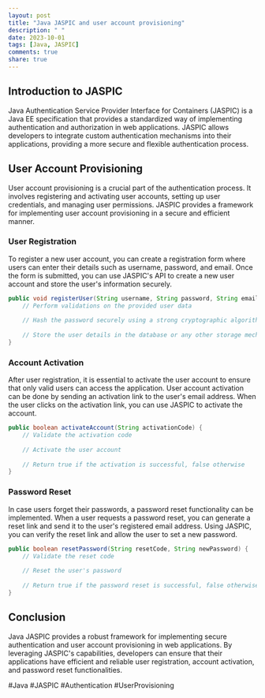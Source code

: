 ```yaml
---
layout: post
title: "Java JASPIC and user account provisioning"
description: " "
date: 2023-10-01
tags: [Java, JASPIC]
comments: true
share: true
---
```


## Introduction to JASPIC

Java Authentication Service Provider Interface for Containers (JASPIC) is a Java EE specification that provides a standardized way of implementing authentication and authorization in web applications. JASPIC allows developers to integrate custom authentication mechanisms into their applications, providing a more secure and flexible authentication process.

## User Account Provisioning

User account provisioning is a crucial part of the authentication process. It involves registering and activating user accounts, setting up user credentials, and managing user permissions. JASPIC provides a framework for implementing user account provisioning in a secure and efficient manner.

### User Registration

To register a new user account, you can create a registration form where users can enter their details such as username, password, and email. Once the form is submitted, you can use JASPIC's API to create a new user account and store the user's information securely.

```java
public void registerUser(String username, String password, String email) {
    // Perform validations on the provided user data
    
    // Hash the password securely using a strong cryptographic algorithm
    
    // Store the user details in the database or any other storage mechanism
}
```

### Account Activation

After user registration, it is essential to activate the user account to ensure that only valid users can access the application. User account activation can be done by sending an activation link to the user's email address. When the user clicks on the activation link, you can use JASPIC to activate the account.

```java
public boolean activateAccount(String activationCode) {
    // Validate the activation code
    
    // Activate the user account
    
    // Return true if the activation is successful, false otherwise
}
```

### Password Reset

In case users forget their passwords, a password reset functionality can be implemented. When a user requests a password reset, you can generate a reset link and send it to the user's registered email address. Using JASPIC, you can verify the reset link and allow the user to set a new password.

```java
public boolean resetPassword(String resetCode, String newPassword) {
    // Validate the reset code
    
    // Reset the user's password
    
    // Return true if the password reset is successful, false otherwise
}
```

## Conclusion

Java JASPIC provides a robust framework for implementing secure authentication and user account provisioning in web applications. By leveraging JASPIC's capabilities, developers can ensure that their applications have efficient and reliable user registration, account activation, and password reset functionalities.

#Java #JASPIC #Authentication #UserProvisioning